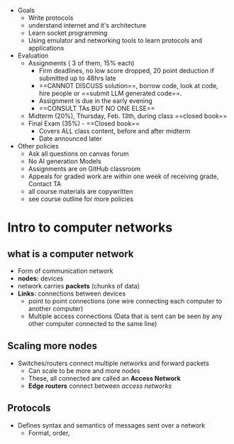 - Goals
	- Write protocols
	- understand internet and it's architecture
	- Learn socket programming
	- Using emulator and networking tools to learn protocols and applications
- Evaluation
	- Assignments ( 3 of them, 15% each)
		- Firm deadlines, no low score dropped, 20 point deduction if submitted up to 48hrs late
		- ==CANNOT DISCUSS solution==, borrow code, look at code, hire people or ==submit LLM generated code==.
		- Assignment is due in the early evening
		- ==CONSULT TAs BUT NO ONE ELSE==
	- Midterm (20%), Thursday, Feb. 13th, during class ==closed book==
	- Final Exam (35%) - ==Closed book==
		- Covers ALL class content, before and after midterm
		- Date announced later
- Other policies
	- Ask all questions on canvas forum
	- No AI generation Models
	- Assignments are on GitHub classroom
	- Appeals for graded work are within one week of receiving grade, Contact TA
	- all course materials are copywritten
	- see course outline for more policies

# Intro to computer networks
## what is a computer network
- Form of communication network
- **nodes:** devices
- network carries **packets** (chunks of data)
- **Links:** connections between devices
	- point to point connections (one wire connecting each computer to another computer)
	- Multiple access connections (Data that is sent can be seen by any other computer connected to the same line)
## Scaling more nodes
- Switches/routers connect multiple networks and forward packets
	- Can scale to be more and more nodes
	- These, all connected are called an **Access Network**
	- **Edge routers** connect between *access networks*
## Protocols
- Defines syntax and semantics of messages sent over a network
	- Format, order, 
